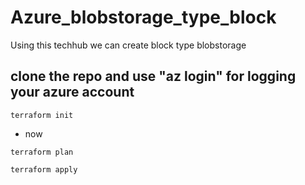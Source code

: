 # Azure_blobstorage_type_block
Using this techhub we can create block type blobstorage

## clone the repo and use "az login" for logging your azure account

```
terraform init

```

* now

```
terraform plan

terraform apply
```
